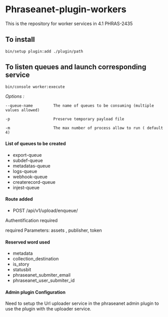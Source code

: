 # Phraseanet-plugin-workers
This is the repository for worker services in 4.1 PHRAS-2435

## To install

`bin/setup plugin:add ./plugin/path`

## To listen queues and launch corresponding service

`bin/console worker:execute`

 _Options :_
 
 ```
 --queue-name         The name of queues to be consuming (multiple values allowed)
 
 -p                   Preserve temporary payload file
 
 -m                   The max number of process allow to run ( default 4)
 ```

#### List of queues to be created

- export-queue
- subdef-queue
- metadatas-queue
- logs-queue
- webhook-queue
- createrecord-queue
- injest-queue

#### Route added

- POST /api/v1/upload/enqueue/

Authentification required

required Parameters:  assets , publisher, token

#### Reserved word used
- metadata
- collection_destination
- is_story
- statusbit
- phraseanet_submiter_email
- phraseanet_user_submiter_id

#### Admin plugin Configuration

Need to setup the Url uploader service in the phraseanet admin plugin to use the plugin with the uploader service.
